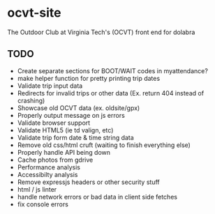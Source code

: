 # ocvt-site

The Outdoor Club at Virginia Tech's (OCVT) front end for dolabra


## TODO

* Create separate sections for BOOT/WAIT codes in myattendance?
* make helper function for pretty printing trip dates
* Validate trip input data
* Redirects for invalid trips or other data (Ex. return 404 instead of crashing)
* Showcase old OCVT data (ex. oldsite/gpx)
* Properly output message on js errors
* Validate browser support
* Validate HTML5 (ie td valign, etc)
* Validate trip form date & time string data
* Remove old css/html cruft (waiting to finish everything else)
* Properly handle API being down
* Cache photos from gdrive
* Performance analysis
* Accessibilty analysis
* Remove expressjs headers or other security stuff
* html / js linter
* handle network errors or bad data in client side fetches
* fix console errors
